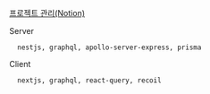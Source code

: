 [프로젝트 관리(Notion)](https://bubbly-paint-021.notion.site/WAF-96782567496c4ba2afba23367eb23ede)

Server

      nestjs, graphql, apollo-server-express, prisma

Client

      nextjs, graphql, react-query, recoil
